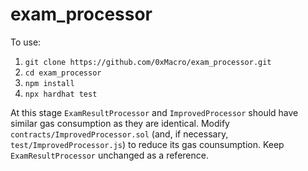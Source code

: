 # exam_processor

To use:

1. `git clone https://github.com/0xMacro/exam_processor.git`
2. `cd exam_processor`
3. `npm install`
4. `npx hardhat test`

At this stage `ExamResultProcessor` and `ImprovedProcessor` should have similar gas consumption as they are identical. 
Modify `contracts/ImprovedProcessor.sol` (and, if necessary, `test/ImprovedProcessor.js`) to reduce its gas counsumption.
Keep `ExamResultProcessor` unchanged as a reference.
